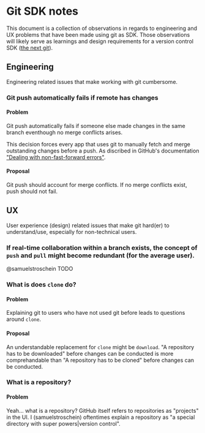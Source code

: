 # Git SDK notes

This document is a collection of observations in regards to engineering and UX problems that have been made using git as SDK. Those observations will likely serve as learnings and design requirements for a version control SDK ([the next git](https://inlang.com/documentation/the-next-git)).

## Engineering

Engineering related issues that make working with git cumbersome.

### Git push automatically fails if remote has changes

#### Problem

Git push automatically fails if someone else made changes in the same branch eventhough no merge conflicts arises.

This decision forces every app that uses git to manually fetch and merge outstanding changes before a push. As discribed in GitHub's documentation ["Dealing with non-fast-forward errors"](https://docs.github.com/en/get-started/using-git/dealing-with-non-fast-forward-errors).

#### Proposal

Git push should account for merge conflicts. If no merge conflicts exist, push should not fail.

## UX

User experience (design) related issues that make git hard(er) to understand/use, especially for non-technical users.

### If real-time collaboration within a branch exists, the concept of `push` and `pull` might become redundant (for the average user).

@samuelstroschein TODO

### What is does `clone` do?

#### Problem

Explaining git to users who have not used git before leads to questions around `clone`.

#### Proposal

An understandable replacement for `clone` might be `download`. "A repository has to be downloaded" before changes can be conducted is more comprehandable than "A repository has to be cloned" before changes can be conducted.

### What is a repository?

#### Problem

Yeah... what is a repository? GitHub itself refers to repositories as "projects" in the UI. I (samuelstroschein) oftentimes explain a repository as "a special directory with super powers|version control".
